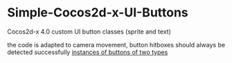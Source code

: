 # Simple-Cocos2d-x-UI-Buttons
Cocos2d-x 4.0 custom UI button classes (sprite and text)

the code is adapted to camera movement, button hitboxes should always be detected successfully
[instances of buttons of two types](https://github.com/chetverochka/Simple-Cocos2d-x-UI-Buttons/blob/main/Resources/example_1.png?raw=true)
